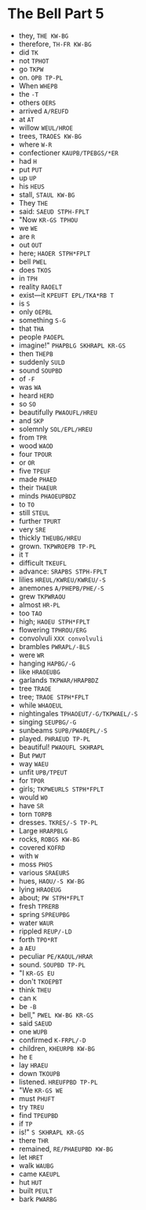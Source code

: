 # The Bell Part 5

* they, `THE KW-BG`
* therefore, `TH-FR KW-BG`
* did `TK`
* not `TPHOT`
* go `TKPW`
* on. `OPB TP-PL`
* When `WHEPB`
* the `-T`
* others `OERS`
* arrived `A/REUFD`
* at `AT`
* willow `WEUL/HROE`
* trees, `TRAOES KW-BG`
* where `W-R`
* confectioner `KAUPB/TPEBGS/*ER`
* had `H`
* put `PUT`
* up `UP`
* his `HEUS`
* stall, `STAUL KW-BG`
* They `THE`
* said: `SAEUD STPH-FPLT`
* "Now `KR-GS TPHOU`
* we `WE`
* are `R`
* out `OUT`
* here; `HAOER STPH*FPLT`
* bell `PWEL`
* does `TKOS`
* in `TPH`
* reality `RAOELT`
* exist—it `KPEUFT EPL/TKA*RB T`
* is `S`
* only `OEPBL`
* something `S-G`
* that `THA`
* people `PAOEPL`
* imagine!" `PHAPBLG SKHRAPL KR-GS`
* then `THEPB`
* suddenly `SULD`
* sound `SOUPBD`
* of `-F`
* was `WA`
* heard `HERD`
* so `SO`
* beautifully `PWAOUFL/HREU`
* and `SKP`
* solemnly `SOL/EPL/HREU`
* from `TPR`
* wood `WAOD`
* four `TPOUR`
* or `OR`
* five `TPEUF`
* made `PHAED`
* their `THAEUR`
* minds `PHAOEUPBDZ`
* to `TO`
* still `STEUL`
* further `TPURT`
* very `SRE`
* thickly `THEUBG/HREU`
* grown. `TKPWROEPB TP-PL`
* it `T`
* difficult `TKEUFL`
* advance: `SRAPBS STPH-FPLT`
* lilies `HREUL/KWREU/KWREU/-S`
* anemones `A/PHEPB/PHE/-S`
* grew `TKPWRAOU`
* almost `HR-PL`
* too `TAO`
* high; `HAOEU STPH*FPLT`
* flowering `TPHROU/ERG`
* convolvuli `XXX convolvuli`
* brambles `PWRAPL/-BLS`
* were `WR`
* hanging `HAPBG/-G`
* like `HRAOEUBG`
* garlands `TKPWAR/HRAPBDZ`
* tree `TRAOE`
* tree; `TRAOE STPH*FPLT`
* while `WHAOEUL`
* nightingales `TPHAOEUT/-G/TKPWAEL/-S`
* singing `SEUPBG/-G`
* sunbeams `SUPB/PWAOEPL/-S`
* played. `PHRAEUD TP-PL`
* beautiful! `PWAOUFL SKHRAPL`
* But `PWUT`
* way `WAEU`
* unfit `UPB/TPEUT`
* for `TPOR`
* girls; `TKPWEURLS STPH*FPLT`
* would `WO`
* have `SR`
* torn `TORPB`
* dresses. `TKRES/-S TP-PL`
* Large `HRARPBLG`
* rocks, `ROBGS KW-BG`
* covered `KOFRD`
* with `W`
* moss `PHOS`
* various `SRAEURS`
* hues, `HAOU/-S KW-BG`
* lying `HRAOEUG`
* about; `PW STPH*FPLT`
* fresh `TPRERB`
* spring `SPREUPBG`
* water `WAUR`
* rippled `REUP/-LD`
* forth `TPO*RT`
* a `AEU`
* peculiar `PE/KAOUL/HRAR`
* sound. `SOUPBD TP-PL`
* "I `KR-GS EU`
* don't `TKOEPBT`
* think `THEU`
* can `K`
* be `-B`
* bell," `PWEL KW-BG KR-GS`
* said `SAEUD`
* one `WUPB`
* confirmed `K-FRPL/-D`
* children, `KHEURPB KW-BG`
* he `E`
* lay `HRAEU`
* down `TKOUPB`
* listened. `HREUFPBD TP-PL`
* "We `KR-GS WE`
* must `PHUFT`
* try `TREU`
* find `TPEUPBD`
* if `TP`
* is!" `S SKHRAPL KR-GS`
* there `THR`
* remained, `RE/PHAEUPBD KW-BG`
* let `HRET`
* walk `WAUBG`
* came `KAEUPL`
* hut `HUT`
* built `PEULT`
* bark `PWARBG`

